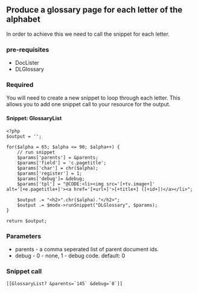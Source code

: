 ## Produce a glossary page for each letter of the alphabet
In order to achieve this we need to call the snippet for each letter.
### pre-requisites
* DocLister
* DLGlossary

### Required
You will need to create a new snippet to loop through each letter. This allows you to add one snippet call to your resource for the output.

#### Snippet: GlossaryList
```
<?php
$output = '';

for($alpha = 65; $alpha <= 90; $alpha++) {
	// run snippet	
	$params['parents'] = &parents;
	$params['field'] = 'c.pagetitle';
	$params['char'] = chr($alpha);
	$params['register'] = 1;
	$params['debug']= &debug;
	$params['tpl'] = "@CODE:<li><img src='[+tv.image+]' alt='[+e.pagetitle+]'><a href='[+url+]'>[+title+] ([+id+])</a></li>";
	
	$output .= "<h2>".chr($alpha)."</h2>";
	$output .= $modx->runSnippet("DLGlossary", $params);
}

return $output;
```

### Parameters

* parents - a comma seperated list of parent document ids.
* debug - 0 - none, 1 - debug code. default: 0

### Snippet call
```
[[GlossaryList? &parents=`145` &debug=`0`]]
